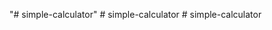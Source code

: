 "# simple-calculator" 
#   s i m p l e - c a l c u l a t o r  
 #   s i m p l e - c a l c u l a t o r  
 